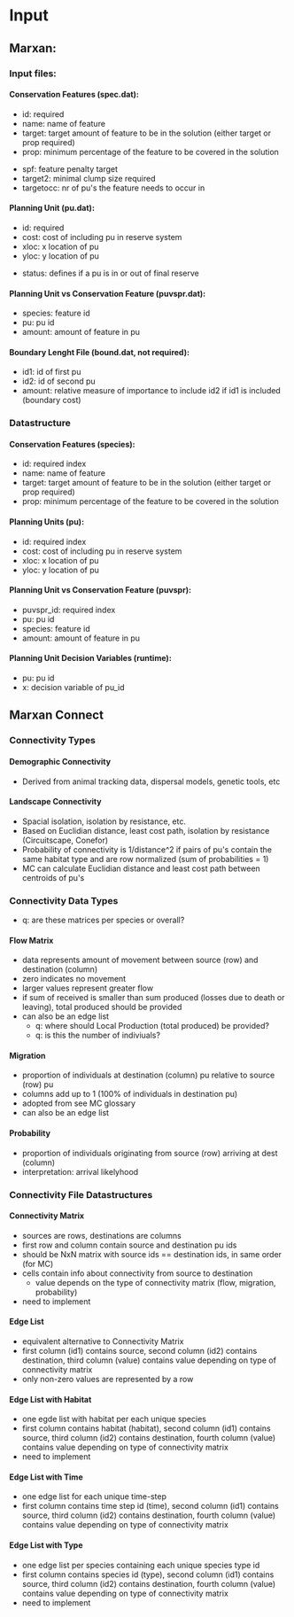 # Input

## Marxan:

### Input files:

#### Conservation Features (spec.dat):
  * id: required
  * name: name of feature
  * target: target amount of feature to be in the solution (either target or prop required)
  * prop: minimum percentage of the feature to be covered in the solution
  - spf: feature penalty target
  - target2: minimal clump size required
  - targetocc: nr of pu's the feature needs to occur in

#### Planning Unit (pu.dat):
  * id: required
  * cost: cost of including pu in reserve system
  * xloc: x location of pu
  * yloc: y location of pu
  - status: defines if a pu is in or out of final reserve

#### Planning Unit vs Conservation Feature (puvspr.dat):
  * species: feature id
  * pu: pu id
  * amount: amount of feature in pu

#### Boundary Lenght File (bound.dat, not required):
  * id1: id of first pu
  * id2: id of second pu
  * amount: relative measure of importance to include id2 if id1 is included (boundary cost)

### Datastructure

#### Conservation Features (species):
  * id: required index
  * name: name of feature
  * target: target amount of feature to be in the solution (either target or prop required)
  * prop: minimum percentage of the feature to be covered in the solution


#### Planning Units (pu):
  * id: required index
  * cost: cost of including pu in reserve system
  * xloc: x location of pu
  * yloc: y location of pu

#### Planning Unit vs Conservation Feature (puvspr):
  * puvspr_id: required index
  * pu: pu id
  * species: feature id
  * amount: amount of feature in pu

#### Planning Unit Decision Variables (runtime):
  * pu: pu id
  * x: decision variable of pu_id

## Marxan Connect

### Connectivity Types

#### Demographic Connectivity
* Derived from animal tracking data, dispersal models, genetic tools, etc

#### Landscape Connectivity
* Spacial isolation, isolation by resistance, etc.
* Based on Euclidian distance, least cost path, isolation by resistance (Circuitscape, Conefor)
* Probability of connectivity is 1/distance^2 if pairs of pu's contain the same habitat type and are row normalized (sum of probabilities = 1)
* MC can calculate Euclidian distance and least cost path between centroids of pu's

### Connectivity Data Types
  * q: are these matrices per species or overall?

#### Flow Matrix
* data represents amount of movement between source (row) and destination (column)
* zero indicates no movement
* larger values represent greater flow
* if sum of received is smaller than sum produced (losses due to death or leaving), total produced should be provided
* can also be an edge list
  * q: where should Local Production (total produced) be provided?
  * q: is this the number of indiviuals?

#### Migration
* proportion of individuals at destination (column) pu relative to source (row) pu
* columns add up to 1 (100% of individuals in destination pu)
* adopted from see MC glossary
* can also be an edge list

#### Probability
* proportion of individuals originating from source (row) arriving at dest (column)
* interpretation: arrival likelyhood

### Connectivity File Datastructures
#### Connectivity Matrix
* sources are rows, destinations are columns
* first row and column contain source and destination pu ids
* should be NxN matrix with source ids == destination ids, in same order (for MC)
* cells contain info about connectivity from source to destination
  * value depends on the type of connectivity matrix (flow, migration, probability)
* need to implement

#### Edge List
* equivalent alternative to Connectivity Matrix
* first column (id1) contains source, second column (id2) contains destination, third column (value) contains value depending on type of connectivity matrix
* only non-zero values are represented by a row

#### Edge List with Habitat
* one egde list with habitat per each unique species
* first column contains habitat (habitat), second column (id1) contains source, third column (id2) contains destination, fourth column (value) contains value depending on type of connectivity matrix
* need to implement

#### Edge List with Time
* one edge list for each unique time-step
* first column contains time step id (time), second column (id1) contains source, third column (id2) contains destination, fourth column (value) contains value depending on type of connectivity matrix


#### Edge List with Type
* one edge list per species containing each unique species type id
* first column contains species id (type), second column (id1) contains source, third column (id2) contains destination, fourth column (value) contains value depending on type of connectivity matrix
* need to implement
